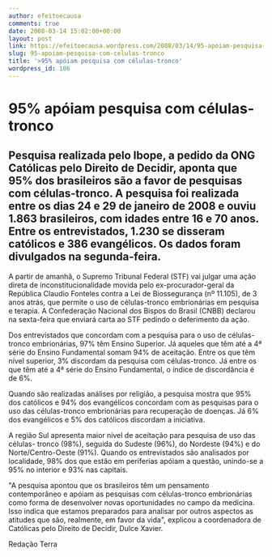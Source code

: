 ```yaml
---
author: efeitoecausa
comments: true
date: 2008-03-14 15:02:00+00:00
layout: post
link: https://efeitoecausa.wordpress.com/2008/03/14/95-apoiam-pesquisa-com-celulas-tronco/
slug: 95-apoiam-pesquisa-com-celulas-tronco
title: '>95% apóiam pesquisa com células-tronco'
wordpress_id: 186
---
```


>

# 95% apóiam pesquisa com células-tronco

 

## Pesquisa realizada pelo Ibope, a pedido da ONG Católicas pelo Direito de Decidir, aponta que 95% dos brasileiros são a favor de pesquisas com células-tronco. A pesquisa foi realizada entre os dias 24 e 29 de janeiro de 2008 e ouviu 1.863 brasileiros, com idades entre 16 e 70 anos. Entre os entrevistados, 1.230 se disseram católicos e 386 evangélicos. Os dados foram divulgados na segunda-feira. 

 

A partir de amanhã, o Supremo Tribunal Federal (STF) vai julgar uma ação direta de inconstitucionalidade movida pelo ex-procurador-geral da República Claudio Fonteles contra a Lei de Biossegurança (nº 11.105), de 3 anos atrás, que permite o uso de células-tronco embrionárias em pesquisa e terapia. A Confederação Nacional dos Bispos do Brasil (CNBB) declarou na sexta-feira que enviará carta ao STF pedindo o deferimento da ação. 

 

Dos entrevistados que concordam com a pesquisa para o uso de células-tronco embrionárias, 97% têm Ensino Superior. Já aqueles que têm até a 4ª série do Ensino Fundamental somam 94% de aceitação. Entre os que têm nível superior, 3% discordam da pesquisa com células-tronco. Já entre os que têm até a 4ª série do Ensino Fundamental, o índice de discordância é de 6%. 

 

Quando são realizadas análises por religião, a pesquisa mostra que 95% dos católicos e 94% dos evangélicos concordam com as pesquisas para o uso das células-tronco embrionárias para recuperação de doenças. Já 6% dos evangélicos e 5% dos católicos discordam a iniciativa. 

 

A região Sul apresenta maior nível de aceitação para pesquisa de uso das células- tronco (98%), seguida do Sudeste (96%), do Nordeste (94%) e do Norte/Centro-Oeste (91%). Quando os entrevistados são analisados por localidade, 98% dos que estão em periferias apóiam a questão, unindo-se a 95% no interior e 93% nas capitais.

 

"A pesquisa apontou que os brasileiros têm um pensamento contemporâneo e apóiam as pesquisas com células-tronco embrionárias como forma de desenvolver novas oportunidades no campo da medicina. Isso indica que estamos preparados para analisar por outros aspectos as atitudes que são, realmente, em favor da vida", explicou a coordenadora de Católicas pelo Direito de Decidir, Dulce Xavier. 

 

Redação Terra 

 
